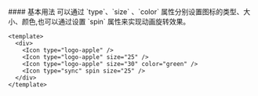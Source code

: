 <cn>
#### 基本用法
可以通过 `type`、`size`  、`color` 属性分别设置图标的类型、大小、颜色,也可以通过设置 `spin` 属性来实现动画旋转效果。
</cn>

```vue
<template>
  <div>
    <Icon type="logo-apple" />
    <Icon type="logo-apple" size="25" />
    <Icon type="logo-apple" size="30" color="green" />
    <Icon type="sync" spin size="25" />
  </div>
</template>
```